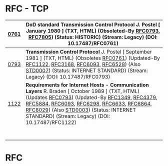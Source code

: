 # RFC - TCP

| [0761](http://www.rfc-editor.org/info/rfc761)  | **DoD standard Transmission Control Protocol** J. Postel [ January 1980 ] (TXT, HTML) (Obsoleted-By [RFC0793](http://www.rfc-editor.org/info/rfc793), [RFC7805](http://www.rfc-editor.org/info/rfc7805)) (Status: HISTORIC) (Stream: Legacy) (DOI: 10.17487/RFC0761) |
| ---------------------------------------------- | ------------------------------------------------------------ |
| [ 0793](http://www.rfc-editor.org/info/rfc793) | **Transmission Control Protocol** J. Postel [ September 1981 ] (TXT, HTML) (Obsoletes [RFC0761](http://www.rfc-editor.org/info/rfc761)) (Updated-By [RFC1122](http://www.rfc-editor.org/info/rfc1122), [RFC3168](http://www.rfc-editor.org/info/rfc3168), [RFC6093](http://www.rfc-editor.org/info/rfc6093), [RFC6528](http://www.rfc-editor.org/info/rfc6528)) (Also [STD0007](http://www.rfc-editor.org/info/std7)) (Status: INTERNET STANDARD) (Stream: Legacy) (DOI: 10.17487/RFC0793) |
| [1122](http://www.rfc-editor.org/info/rfc1122) | **Requirements for Internet Hosts - Communication Layers** R. Braden [ October 1989 ] (TXT, HTML) (Updates [RFC0793](http://www.rfc-editor.org/info/rfc793)) (Updated-By [RFC1349](http://www.rfc-editor.org/info/rfc1349), [RFC4379](http://www.rfc-editor.org/info/rfc4379), [RFC5884](http://www.rfc-editor.org/info/rfc5884), [RFC6093](http://www.rfc-editor.org/info/rfc6093), [RFC6298](http://www.rfc-editor.org/info/rfc6298), [RFC6633](http://www.rfc-editor.org/info/rfc6633), [RFC6864](http://www.rfc-editor.org/info/rfc6864), [RFC8029](http://www.rfc-editor.org/info/rfc8029)) (Also [STD0003](http://www.rfc-editor.org/info/std3)) (Status: INTERNET STANDARD) (Stream: Legacy) (DOI: 10.17487/RFC1122) |
|                                                |                                                              |
|                                                |                                                              |
|                                                |                                                              |
|                                                |                                                              |
|                                                |                                                              |
|                                                |                                                              |
|                                                |                                                              |

# RFC

